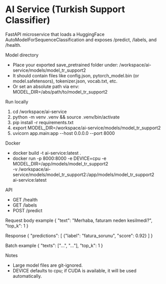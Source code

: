 # AI Service (Turkish Support Classifier)

FastAPI microservice that loads a HuggingFace AutoModelForSequenceClassification and exposes /predict, /labels, and /health.

Model directory
- Place your exported save_pretrained folder under: /workspace/ai-service/models/model_tr_support2
- It should contain files like config.json, pytorch_model.bin (or model.safetensors), tokenizer.json, vocab.txt, etc.
- Or set an absolute path via env: MODEL_DIR=/abs/path/to/model_tr_support2

Run locally
1) cd /workspace/ai-service
2) python -m venv .venv && source .venv/bin/activate
3) pip install -r requirements.txt
4) export MODEL_DIR=/workspace/ai-service/models/model_tr_support2
5) uvicorn app.main:app --host 0.0.0.0 --port 8000

Docker
- docker build -t ai-service:latest .
- docker run -p 8000:8000 -e DEVICE=cpu -e MODEL_DIR=/app/models/model_tr_support2 \
  -v /workspace/ai-service/models/model_tr_support2:/app/models/model_tr_support2 \
  ai-service:latest

API
- GET /health
- GET /labels
- POST /predict

Request body example
{
  "text": "Merhaba, faturam neden kesilmedi?",
  "top_k": 1
}

Response
{
  "predictions": [
    {"label": "fatura_sorunu", "score": 0.92}
  ]
}

Batch example
{
  "texts": ["...", "..."],
  "top_k": 1
}

Notes
- Large model files are git-ignored.
- DEVICE defaults to cpu; if CUDA is available, it will be used automatically.